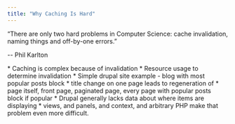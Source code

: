 ```yaml
---
title: "Why Caching Is Hard"
---
```


“There are only two hard problems in Computer Science: cache invalidation, naming things and off-by-one errors.” 

-- Phil Karlton

<div class="presenter-note">
* Caching is complex because of invalidation
  * Resource usage to determine invalidation
  * Simple drupal site example - blog with most popular posts block
    * title change on one page leads to regeneration of
    * page itself, front page, paginated page, every page with popular posts block if popular
* Drupal generally lacks data about where items are displaying 
  * views, and panels, and context, and arbitrary PHP make that problem even more difficult.
</div>